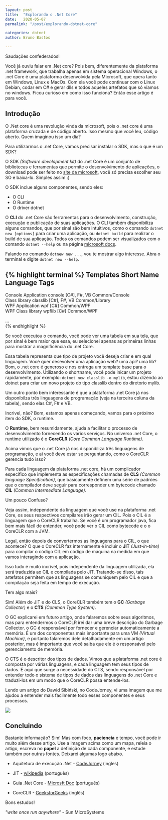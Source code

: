 ```yaml
---
layout: post
title:  "Explorando o .Net Core"
date:   2020-05-07
permalink: "/post/explorando-dotnet-core"

categories: dotnet
author: Bruno Bastos

---
```


Saudações confederados!

Você já ouviu falar em .Net core?
Pois bem, diferentemente da plataforma .net framework, que trabalha apenas em sistema operacional Windows, o .net Core é uma plataforma desenvolvida pela Microsoft, que opera tanto em Windows, Linux e MacOs. Com ela você pode continuar com o Linux Debian, codar em C# e gerar dlls e todos aqueles artefatos que só viamos no windows. Ficou curioso em como isso funciona? Então esse artigo é para você.


## Introdução
O .Net core é uma revolução vinda da microsoft, pois o .net core é uma plataforma cruzada e de código aberto. Isso mesmo que você leu, código aberto. Quem imaginou isso um dia?

Para utilizarmos o .net Core, vamos precisar instalar o SDK, mas o que é um SDK?

O SDK _(Software development kit)_ do .net Core é um conjunto de bibliotecas e ferramentas que permite o desenvolvimento de aplicações, o download pode ser feito no [site da microsoft](https://dotnet.microsoft.com/download), você só precisa escolher seu SO e baixa-lo. Simples assim :)

O SDK inclue alguns componentes, sendo eles:
- O CLI
- O Runtime 
- O driver dotnet

O **CLI** do .net Core são ferramentas para o desenvolvimento, construção, execução e publicação de suas aplicações. O CLI também disponibiliza alguns comandos, que por sinal são bem intuitivos, como o comando `dotnet new [options]` para criar uma aplicação, ou `dotnet build` para realizar o build de sua aplicação. Todos os comandos podem ser visualizados com o comando `dotnet --help` ou na página [microsoft docs](https://docs.microsoft.com/pt-br/dotnet/core/tools/).

Falando no comando `dotnew new ...`, vou te mostrar algo interesse. Abra o terminal e digite `dotnet new --help`.

{% highlight terminal %}
Templates                               Short Name               Language          Tags  
-------------------------------------------------------------------------------------------------
Console Application                     console                  [C#], F#, VB      Common/Console                       
Class library                           classlib                 [C#], F#, VB      Common/Library                       
WPF Application                         wpf                      [C#]              Common/WPF                           
WPF Class library                       wpflib                   [C#]              Common/WPF        

...        
{% endhighlight %}

Se você executou o comando, você pode ver uma tabela em sua tela, que por sinal é bem maior que essa, eu selecionei apenas as primeiras linhas para mostrar a magnificência do .net Core.

Essa tabela representa que tipo de projeto você deseja criar e em qual linguagem. Você quer desevolver uma aplicação web? uma api? uma lib? Bom, o .net core é generoso e nos entrega um template base para o desenvolvimento. Utilizando o shortname, você pode inicar um projeto rapidamente, por exemplo: `dotnet new classlib -o mylib`, estou dizendo ao dotnet para criar um novo projeto do tipo classlib dentro do diretorio mylib.

Um outro ponto bem interessante é que a plataforma .net Core já nos disponibilza três linguagens de programação (veja na terceira coluna da tabela), sendo elas C#, F# e VB.

Incrivel, não?  Bom, estamos apenas começando, vamos para o próximo item do SDK, o runtime.

O **Runtime**, bem resumidamente, ajuda a facilitar o processo de desenvolvimento fornecendo os vários serviços. No universo .net Core, o runtime utilizado é o **CoreCLR** _(Core Common Language Runtime)_. 

Acima vimos que o .net Core já nos disponibliza três linguagens de programação, e ai você deve estar se perguntando, como o CoreCLR gerencia tudo isso?

Para cada linguagem da plataforma .net core, há um complicador especifico que implementa as especificações chamadas de **CLS** _(Common language Specification)_, que basicamente definem uma série de padrões que o compilador deve seguir para corresponder um bytecode chamado **CIL** _(Common Intermediate Language)_.

Um pouco Confuso? 


Veja assim, independente da linguagem que você use na plataforma .net Core, os seus respectivos compilares irão gerar um CIL. Pois o CIL é a linguagem que o CoreCLR trabalha. Se você é um programador java, fica bem mais fácil de entender, você pode ver o CIL como bytecode e o o CoreCLR com a JVM.

Legal, então depois de convertermos as linguagens para o CIL, o que acontece? O que o CoreCLR faz internamente é incluir o **JIT** _(Just-in-time)_ para compilar o código CIL em código de máquina na medida em que vamos interagindo com a aplicação.

Isso tudo é muito incrível, pois independente da linguagem utilizada, ela será traduzida ao CIL e compilada pelo JIT. Tratando-se disso, tais artefatos permitem que as linguagens se comuniquem pelo CIL e  que a compilação seja feita em tempo de execução.

Tem algo mais? 

Sim! Além do JIT e do CLS, o CoreCLR também tem o **GC** _(Garbage Collector)_ e o **CTS** _(Common Type System)_. 

O GC explicarei em futuro artigo, onde falaremos sobre seus algoritmos, mas para  entendermos o CoreCLR irei dar uma breve descrição do Garbage Collector. o GC é responsável por fornecer e gerenciar automaticamente a memória. É um dos componentes mais importante para uma VM _(Virtual Machine)_, e portanto falaremos dele detalhadamente em um artigo posterior, mas é importante que você saiba que ele é o responsável pelo gerenciamento de memória.

O CTS é o descritor dos tipos de dados. Vimos que a plataforma .net core é composta por várias linguagens, e cada linguagem tem seus tipos de dados. É aqui que surge a necessidade do CTS, sendo responsável por entender todo o sistema de tipos de dados das linguagens do .net Core e traduzi-los em um modo que o CoreCLR possa entende-los.

Lendo um artigo do Dawid Sibiński, no  CodeJorney, vi uma imagem que me ajudou a entender mais facilmente todo esses componentes e seus processos.

<img src="https://i0.wp.com/www.codejourney.net/wp-content/uploads/2018/10/NetExecutionModel.png?w=639&ssl=1">


## Concluindo

Bastante informação? Sim! Mas com foco, **paciencia** e tempo, você pode ir muito além desse artigo. Use a imagem acima como um mapa, releia o artigo, escreva no **papel** a definição de cada componente, e estude também por outras fontes. Deixarei algumas logo abaixo.

- Aquitetura de execução .Net - [CodeJorney](https://www.codejourney.net/2018/10/net-internals-10-application-execution-model/)  (ingles)

- JIT - [wikipedia](https://pt.wikipedia.org/wiki/JIT) (português)

- Guia .Net Core - [Microsft Doc](https://docs.microsoft.com/pt-br/dotnet/core/) (português)

- CoreCLR - [GeeksforGeeks](https://www.geeksforgeeks.org/common-language-runtime-clr-in-c-sharp/) (inglês)

Bons estudos!

_"write once run anywhere"_ -  Sun MicroSystems